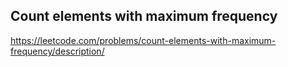 ## Count elements with maximum frequency
https://leetcode.com/problems/count-elements-with-maximum-frequency/description/
